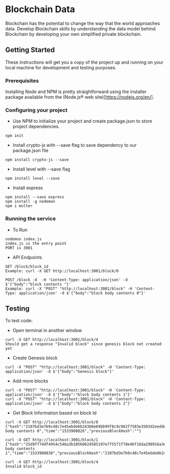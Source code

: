 # Blockchain Data

Blockchain has the potential to change the way that the world approaches data. Develop Blockchain skills by understanding the data model behind Blockchain by developing your own simplified private blockchain.

## Getting Started

These instructions will get you a copy of the project up and running on your local machine for development and testing purposes.

### Prerequisites

Installing Node and NPM is pretty straightforward using the installer package available from the (Node.js® web site)[https://nodejs.org/en/].

### Configuring your project

- Use NPM to initialize your project and create package.json to store project dependencies.
```
npm init
```
- Install crypto-js with --save flag to save dependency to our package.json file
```
npm install crypto-js --save
```
- Install level with --save flag
```
npm install level --save
```
- Install express
```
npm install --save express
npm install -g nodemon
npm i multer
```

### Running the service

- To Run
```
nodemon index.js
index.js is the entry point
PORT is 3001
```

- API Endpoints
```
GET /block/block_id
Example: curl -X GET http://localhost:3001/block/0
```

```
POST /block -d  -H 'Content-Type: application/json' -d $'{"body":"block contents "}'
Example: curl -X "POST" "http://localhost:3001/block" -H 'Content-Type: application/json' -d $'{"body":"block body contents 0"}'
```


## Testing

To test code:
- Open terminal in another window
```
curl -X GET http://localhost:3001/block/4
Should get a response "Invalid block" since genesis block not created yet
```

- Create Genesis block
```
curl -X "POST" "http://localhost:3001/block" -H 'Content-Type: application/json' -d $'{"body":"Genesis block"}'
```

- Add more blocks
```
curl -X "POST" "http://localhost:3001/block" -H 'Content-Type: application/json' -d $'{"body":"block body contents 1"}'
curl -X "POST" "http://localhost:3001/block" -H 'Content-Type: application/json' -d $'{"body":"block body contents 2"}'
```
- Get Block Information based on block Id
```
curl -X GET http://localhost:3001/block/0
{"hash":"2107bd3e7b9c48c7e45ebde6b24368e69bb99f8c9c962f7583e3503d2eeddedb","height":1,"body":"block body contents 0","time":"1533908826","previousBlockHash":""}
```
```
curl -X GET http://localhost:3001/block/1
{"hash":"25d9ff74df4954c546a3b18560624585197e775571f78e4bf16da298916a3eeb","height":2,"body":"block body contents 1","time":"1533908838","previousBlockHash":"2107bd3e7b9c48c7e45ebde6b24368e69bb99f8c9c962f7583e3503d2eeddedb"}
```
```
curl -X GET http://localhost:3001/block/4
Invalid block_id
```
